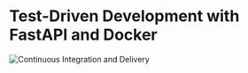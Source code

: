# Test-Driven Development with FastAPI and Docker

![Continuous Integration and Delivery](https://github.com/kdorling/fastapi-tdd-docker/workflows/Continuous%20Integration%20and%20Delivery/badge.svg?branch=main)
